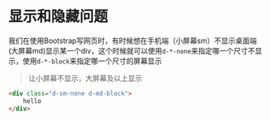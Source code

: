 # 显示和隐藏问题

我们在使用Bootstrap写网页时，有时候想在手机端（小屏幕sm）不显示桌面端(大屏幕md)显示某一个div，这个时候就可以使用`d-*-none`来指定哪一个尺寸不显示，使用`d-*-block`来指定哪一个尺寸的屏幕显示

> 让小屏幕不显示，大屏幕及以上显示

```html
<div class="d-sm-none d-md-block">
    hello
</div>
```

